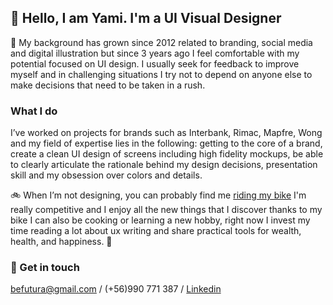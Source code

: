 ## 👀 Hello, I am Yami. I'm a UI Visual Designer
🎨  My background has grown since 2012 related to branding, social media and digital illustration but since 3 years ago I feel comfortable with my potential focused on UI design. I usually seek for feedback to improve myself and in challenging situations I try not to depend on anyone else to make decisions that need to be taken in a rush. 

### What I do
I’ve worked on projects for brands such as Interbank, Rimac, Mapfre, Wong and my field of expertise lies in the following: getting to the core of a brand, create a clean UI design of screens including high fidelity mockups, be able to clearly articulate the rationale behind my design decisions, presentation skill and my obsession over colors and details. 

🚲 When I’m not designing, you can probably find me [riding my bike](https://500px.com/yamii) I'm really competitive and I enjoy all the new things that I discover thanks to my bike I can also be cooking or learning a new hobby, right now I invest my time reading a lot about ux writing and share practical tools for wealth, health, and happiness. 🎈

### 🌟 Get in touch
[befutura@gmail.com](mailto:barushev@gmail.com)
/ (+56)990 771 387 / [Linkedin](https://www.linkedin.com/in/befutura/) 
